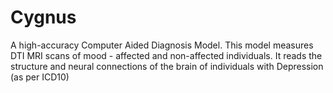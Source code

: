 # Cygnus

A high-accuracy Computer Aided Diagnosis Model. This model measures DTI MRI scans of mood - affected and non-affected individuals. It reads the structure and neural connections of the brain of individuals with Depression (as per ICD10)
